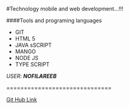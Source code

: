 #Technology mobile and web development...!!!

####Tools and programing languages
* GIT
* HTML 5
* JAVA sSCRIPT
* MANGO
* NODE JS
* TYPE SCRIPT
 
*USER*: ***NOFILAREEB***

==============================

[Git Hub Link](https://github.com/)
